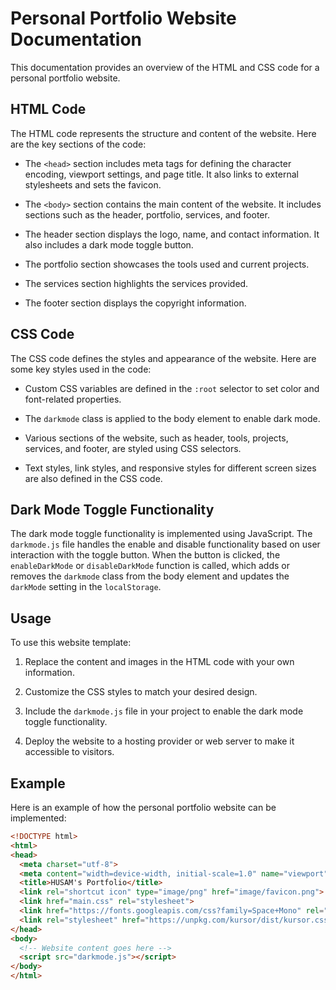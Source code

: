 # Personal Portfolio Website Documentation

This documentation provides an overview of the HTML and CSS code for a personal portfolio website.

## HTML Code

The HTML code represents the structure and content of the website. Here are the key sections of the code:

- The `<head>` section includes meta tags for defining the character encoding, viewport settings, and page title. It also links to external stylesheets and sets the favicon.

- The `<body>` section contains the main content of the website. It includes sections such as the header, portfolio, services, and footer.

- The header section displays the logo, name, and contact information. It also includes a dark mode toggle button.

- The portfolio section showcases the tools used and current projects.

- The services section highlights the services provided.

- The footer section displays the copyright information.

## CSS Code

The CSS code defines the styles and appearance of the website. Here are some key styles used in the code:

- Custom CSS variables are defined in the `:root` selector to set color and font-related properties.

- The `darkmode` class is applied to the body element to enable dark mode.

- Various sections of the website, such as header, tools, projects, services, and footer, are styled using CSS selectors.

- Text styles, link styles, and responsive styles for different screen sizes are also defined in the CSS code.

## Dark Mode Toggle Functionality

The dark mode toggle functionality is implemented using JavaScript. The `darkmode.js` file handles the enable and disable functionality based on user interaction with the toggle button. When the button is clicked, the `enableDarkMode` or `disableDarkMode` function is called, which adds or removes the `darkmode` class from the body element and updates the `darkMode` setting in the `localStorage`.

## Usage

To use this website template:

1. Replace the content and images in the HTML code with your own information.

2. Customize the CSS styles to match your desired design.

3. Include the `darkmode.js` file in your project to enable the dark mode toggle functionality.

4. Deploy the website to a hosting provider or web server to make it accessible to visitors.

## Example

Here is an example of how the personal portfolio website can be implemented:

```html
<!DOCTYPE html>
<html>
<head>
  <meta charset="utf-8">
  <meta content="width=device-width, initial-scale=1.0" name="viewport">
  <title>HUSAM's Portfolio</title>
  <link rel="shortcut icon" type="image/png" href="image/favicon.png">
  <link href="main.css" rel="stylesheet">
  <link href="https://fonts.googleapis.com/css?family=Space+Mono" rel="stylesheet">
  <link rel="stylesheet" href="https://unpkg.com/kursor/dist/kursor.css">
</head>
<body>
  <!-- Website content goes here -->
  <script src="darkmode.js"></script>
</body>
</html>
